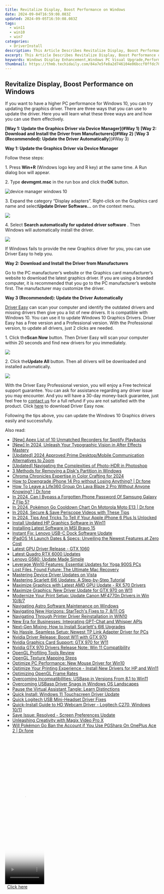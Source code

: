 ```yaml
---
title: Revitalize Display, Boost Performance on Windows
date: 2024-09-04T16:59:08.083Z
updated: 2024-09-05T16:59:08.083Z
tags:
  - win11
  - win10
  - win7
categories:
  - DriverInstall
description: This Article Describes Revitalize Display, Boost Performance on Windows
excerpt: This Article Describes Revitalize Display, Boost Performance on Windows
keywords: Windows Display Enhancement,Windows PC Visual Upgrade,Performance Improvement on Windows OS,Boost Windows Display Speed,Optimize Windows Screen Quality,Windows Graphics Booster,Windows Display Performance Enhancement
thumbnail: https://thmb.techidaily.com/84a7e5fe8a2d746104e06bccf0ffdc78d9a7d9997cdcaec1704f07c09aed014e.jpg
---
```


## Revitalize Display, Boost Performance on Windows

 If you want to have a higher PC performance for Windows 10, you can try updating the graphics driver. There are three ways that you can use to update the driver. Here you will learn what these three ways are and how you can use them effectively.

**[Way 1: Update the Graphics Driver via Device Manager](#Way 1)**
**[Way 2: Download and Install the Driver from Manufacturers](#Way 2)**
[**Way 3 (Recommended): Update the Driver Automatically**](#Way 3)

**Way 1: Update the Graphics Driver via Device Manager**

Follow these steps:

 1\. Press **Win+R** (Windows logo key and R key) at the same time. A Run dialog box will appear.

 2\. Type **devmgmt.msc** in the run box and click the**OK** button.

![device manager windows 10](https://images.drivereasy.com/wp-content/uploads/2016/10/img_5806e27e27212.png)

 3\. Expand the category “Display adapters”. Right-click on the Graphics card name and select**Update Driver Software…**  on the context menu.

![](https://images.drivereasy.com/wp-content/uploads/2016/11/img_5822c157389db.jpg)

 4\. Select **Search automatically for updated driver software** . Then Windows will automatically install the driver.

![](https://images.drivereasy.com/wp-content/uploads/2016/11/img_5822c693d3206.png)

 If Windows fails to provide the new Graphics driver for you, you can use Driver Easy to help you.

**Way 2: Download and Install the Driver from Manufacturers**

 Go to the PC manufacturer’s website or the Graphics card manufacturer’s website to download the latest graphics driver. If you are using a branded computer, it is recommended that you go to the PC manufacturer’s website first. The manufacturer may customize the driver.

 **Way 3 (Recommended): Update the Driver Automatically**

[Driver Easy](https://tools.techidaily.com/drivereasy/download/) can scan your computer and identify the outdated drivers and missing drivers then give you a list of new drivers. It is compatible with Windows 10\. You can use it to update Windows 10 Graphics Drivers. Driver Easy has a Free version and a Professional version. With the Professional version, to update all drivers, just 2 clicks are needed.

 1\. Click the**Scan Now** button. Then Driver Easy will scan your computer within 20 seconds and find new drivers for you immediately.

![](https://www.drivereasy.com/wp-content/uploads/2017/03/Driver-Easy-Scan-Needed.jpg)

 2\. Click the**Update All** button. Then all drivers will be downloaded and installed automatically.

![](https://www.drivereasy.com/wp-content/uploads/2022/02/de-update-all-rtx-3080.jpg)
  
 With the Driver Easy Professional version, you will enjoy a Free technical support guarantee. You can ask for assistance regarding any driver issue you may encounter. And you will have a 30-day money-back guarantee, just feel free to [contact us](https://tools.techidaily.com/drivereasy/download/) for a full refund if you are not satisfied with the product. Click [here](https://tools.techidaily.com/drivereasy/download/) to download Driver Easy now.

 Following the tips above, you can update the Windows 10 Graphics drivers easily and successfully.

<ins class="adsbygoogle"
     style="display:block"
     data-ad-format="autorelaxed"
     data-ad-client="ca-pub-7571918770474297"
     data-ad-slot="1223367746"></ins>



<ins class="adsbygoogle"
     style="display:block"
     data-ad-client="ca-pub-7571918770474297"
     data-ad-slot="8358498916"
     data-ad-format="auto"
     data-full-width-responsive="true"></ins>

<span class="atpl-alsoreadstyle">Also read:</span>
<div><ul>
<li><a href="https://on-screen-recording.techidaily.com/new-apex-list-of-10-unmatched-recorders-for-spotify-playbacks/"><u>[New] Apex List of 10 Unmatched Recorders for Spotify Playbacks</u></a></li>
<li><a href="https://vp-tips.techidaily.com/new-in-2024-unleash-your-typographic-vision-in-after-effects-mastery/"><u>[New] In 2024, Unleash Your Typographic Vision in After Effects Mastery</u></a></li>
<li><a href="https://screen-mirroring-recording.techidaily.com/updated-2024-approved-prime-desktopmobile-communication-alternatives-to-zoom/"><u>[Updated] 2024 Approved  Prime Desktop/Mobile Communication Alternatives to Zoom</u></a></li>
<li><a href="https://extra-skills.techidaily.com/updated-navigating-the-complexities-of-photo-hdr-in-photoshop/"><u>[Updated] Navigating the Complexities of Photo-HDR in Photoshop</u></a></li>
<li><a href="https://win11-tips.techidaily.com/3-methods-for-removing-a-disks-partition-in-windows/"><u>3 Methods for Removing a Disk's Partition in Windows</u></a></li>
<li><a href="https://extra-resources.techidaily.com/chroma-chronicles-expertise-in-color-crafting-for-2024/"><u>Chroma Chronicles  Expertise in Color Crafting for 2024</u></a></li>
<li><a href="https://blog-min.techidaily.com/how-to-downgrade-iphone-14-pro-without-losing-anything-drfone-by-drfone-ios-system-repair-ios-system-repair/"><u>How to Downgrade iPhone 14 Pro without Losing Anything? | Dr.fone</u></a></li>
<li><a href="https://location-social.techidaily.com/how-to-leave-a-life360-group-on-lava-blaze-2-pro-without-anyone-knowing-drfone-by-drfone-virtual-android/"><u>How To Leave a Life360 Group On Lava Blaze 2 Pro Without Anyone Knowing? | Dr.fone</u></a></li>
<li><a href="https://android-unlock.techidaily.com/in-2024-can-i-bypass-a-forgotten-phone-password-of-samsung-galaxy-z-flip-5-by-drfone-android/"><u>In 2024, Can I Bypass a Forgotten Phone Password Of Samsung Galaxy Z Flip 5?</u></a></li>
<li><a href="https://android-pokemon-go.techidaily.com/in-2024-pokemon-go-cooldown-chart-on-motorola-moto-e13-drfone-by-drfone-virtual-android/"><u>In 2024, Pokémon Go Cooldown Chart On Motorola Moto E13 | Dr.fone</u></a></li>
<li><a href="https://extra-skills.techidaily.com/in-2024-secure-and-save-periscope-videos-with-these-tips/"><u>In 2024, Secure & Save Periscope Videos with These Tips</u></a></li>
<li><a href="https://sim-unlock.techidaily.com/in-2024-tips-and-tricks-to-tell-if-your-apple-iphone-6-plus-is-unlocked-by-drfone-ios/"><u>In 2024, Tips And Tricks To Tell if Your Apple iPhone 6 Plus Is Unlocked</u></a></li>
<li><a href="https://driver-install.techidaily.com/install-updated-hp-graphics-software-in-win11/"><u>Install Updated HP Graphics Software in Win11</u></a></li>
<li><a href="https://driver-install.techidaily.com/installing-latest-software-in-msi-bravo-15/"><u>Installing Latest Software in MSI Bravo 15</u></a></li>
<li><a href="https://driver-install.techidaily.com/instant-fix-lenovo-usb-c-dock-software-update/"><u>Instant Fix: Lenovo USB-C Dock Software Update</u></a></li>
<li><a href="https://technical-tips.techidaily.com/ipados-14-launch-dates-and-specs-unveiling-the-newest-features-at-zero-cost/"><u>IPadOS 14 Launch Dates & Specs: Unveiling the Newest Features at Zero Cost</u></a></li>
<li><a href="https://driver-install.techidaily.com/latest-gpu-driver-release-gtx-1060/"><u>Latest GPU Driver Release - GTX 1060</u></a></li>
<li><a href="https://driver-install.techidaily.com/latest-quadro-rtx-6000-updates/"><u>Latest Quadro RTX 6000 Updates</u></a></li>
<li><a href="https://driver-install.techidaily.com/lenovo-g580-update-made-simple/"><u>Lenovo G580: Update Made Simple</u></a></li>
<li><a href="https://driver-install.techidaily.com/leverage-win10-features-essential-updates-for-yoga-900s-pcs/"><u>Leverage Win10 Features: Essential Updates for Yoga 900S PCs</u></a></li>
<li><a href="https://driver-install.techidaily.com/lost-files-found-future-the-ultimate-mac-recovery/"><u>Lost Files, Found Future: The Ultimate Mac Recovery</u></a></li>
<li><a href="https://driver-install.techidaily.com/mastering-device-driver-updates-on-vista/"><u>Mastering Device Driver Updates on Vista</u></a></li>
<li><a href="https://driver-install.techidaily.com/mastering-scarlett-6i6-updates-a-step-by-step-tutorial/"><u>Mastering Scarlett 6I6 Updates: A Step-by-Step Tutorial</u></a></li>
<li><a href="https://driver-install.techidaily.com/maximize-graphics-with-latest-amd-gpu-update-rx-570-drivers/"><u>Maximize Graphics with Latest AMD GPU Update - RX 570 Drivers</u></a></li>
<li><a href="https://driver-install.techidaily.com/maximize-graphics-new-driver-update-for-gtx-970-on-w11/"><u>Maximize Graphics: New Driver Update for GTX 970 on W11</u></a></li>
<li><a href="https://driver-install.techidaily.com/modernize-your-print-setup-update-canon-mf4770n-drivers-in-win-1087/"><u>Modernize Your Print Setup: Update Canon MF4770n Drivers in Win 10/8/7</u></a></li>
<li><a href="https://driver-install.techidaily.com/navigating-astro-software-maintenance-on-windows/"><u>Navigating Astro Software Maintenance on Windows</u></a></li>
<li><a href="https://driver-install.techidaily.com/navigating-new-horizons-startechs-fixes-to-7-811-os/"><u>Navigating New Horizons: StarTech's Fixes to 7, 8/11 OS</u></a></li>
<li><a href="https://driver-install.techidaily.com/navigating-through-printer-driver-reinstallation-in-win10/"><u>Navigating Through Printer Driver Reinstallation in WIN10</u></a></li>
<li><a href="https://tech-revival.techidaily.com/new-era-for-businesses-integrating-gpt-chat-and-whisper-apis/"><u>New Era for Businesses: Integrating GPT-Chat and Whisper APIs</u></a></li>
<li><a href="https://driver-install.techidaily.com/next-gen-mixing-how-to-install-scarletts-6i6-upgrades/"><u>Next-Gen Mixing: How to Install Scarlett's 6I6 Upgrades</u></a></li>
<li><a href="https://driver-install.techidaily.com/no-hassle-seamless-setup-newest-tp-link-adapter-driver-for-pcs/"><u>No Hassle, Seamless Setup: Newest TP Link Adapter Driver for PCs</u></a></li>
<li><a href="https://driver-install.techidaily.com/nvidia-driver-release-boost-w11-with-gtx-970/"><u>Nvidia Driver Release: Boost W11 with GTX 970</u></a></li>
<li><a href="https://driver-install.techidaily.com/nvidia-graphics-card-support-gtx-970-for-w11/"><u>Nvidia Graphics Card Support: GTX 970 for W11</u></a></li>
<li><a href="https://driver-install.techidaily.com/nvidia-gtx-970-drivers-release-note-win-11-compatibility/"><u>Nvidia GTX 970 Drivers Release Note: Win 11 Compatibility</u></a></li>
<li><a href="https://driver-install.techidaily.com/opengl-profiling-tools-review/"><u>OpenGL Profiling Tools Review</u></a></li>
<li><a href="https://driver-install.techidaily.com/opengl-texture-mapping-steps/"><u>OpenGL Texture Mapping Steps</u></a></li>
<li><a href="https://driver-install.techidaily.com/optimize-pc-performance-new-mouse-driver-for-win10/"><u>Optimize PC Performance: New Mouse Driver for Win10</u></a></li>
<li><a href="https://driver-install.techidaily.com/optimize-your-printing-experience-install-new-drivers-for-hp-and-win11/"><u>Optimize Your Printing Experience - Install New Drivers for HP and Win11</u></a></li>
<li><a href="https://driver-install.techidaily.com/optimizing-opengl-frame-rates/"><u>Optimizing OpenGL Frame Rates</u></a></li>
<li><a href="https://driver-install.techidaily.com/overcoming-incompatibilities-usbasp-in-versions-from-81-to-win11/"><u>Overcoming Incompatibilities: USBasp in Versions From 8.1 to Win11</u></a></li>
<li><a href="https://driver-install.techidaily.com/overcoming-usbasp-driver-snags-in-windows-os-landscapes/"><u>Overcoming USBasp Driver Snags in Windows OS Landscapes</u></a></li>
<li><a href="https://tech-hub.techidaily.com/pause-the-virtual-assistant-tangle-learn-distinctions/"><u>Pause the Virtual Assistant Tangle: Learn Distinctions</u></a></li>
<li><a href="https://driver-install.techidaily.com/quick-install-windows-11-touchscreen-driver-update/"><u>Quick Install: Windows 11 Touchscreen Driver Update</u></a></li>
<li><a href="https://driver-install.techidaily.com/quick-logitech-usb-mini-headset-driver-fixes/"><u>Quick Logitech USB Mini-Headset Driver Fixes</u></a></li>
<li><a href="https://driver-install.techidaily.com/quick-install-guide-to-hd-webcam-driver-logitech-c270-windows-1011/"><u>Quick-Install Guide to HD Webcam Driver - Logitech C270, Windows 10/11</u></a></li>
<li><a href="https://graphic-issues.techidaily.com/save-issue-resolved-screen-preferences-update/"><u>Save Issue: Resolved - Screen Preferences Update</u></a></li>
<li><a href="https://fox-blue.techidaily.com/unleashing-creativity-with-magix-video-pro-x/"><u>Unleashing Creativity with Magix Video Pro X</u></a></li>
<li><a href="https://android-pokemon-go.techidaily.com/will-pokemon-go-ban-the-account-if-you-use-pgsharp-on-oneplus-ace-2-drfone-by-drfone-virtual-android/"><u>Will Pokémon Go Ban the Account if You Use PGSharp On OnePlus Ace 2 | Dr.fone</u></a></li>
</ul></div>

<!-- affiliate ads begin -->
<span id="1993647">
					<video width="128" height="480" style="cursor:pointer"
           poster="//a.impactradius-go.com/display-clicktoplayimage/1993647.png"
           onclick="if(!this.playClicked){this.play();this.setAttribute('controls',true);this.playClicked=true;}">
	   <source src="//a.impactradius-go.com/display-ad/22993-1993647">
	   <img src="//a.impactradius-go.com/display-clicktoplayimage/1993647.png" style="border: none; height: 100%; width: 100%; object-fit: contain">
	</video>
	<div style="width:80px;text-align:center"><a href="javascript:window.open(decodeURIComponent('https%3A%2F%2Fhomestyler.sjv.io%2Fc%2F5597632%2F1993647%2F22993'), '_blank');void(0);">Click here</a></div>
</span>
<img height="0" width="0" src="https://imp.pxf.io/i/5597632/1993647/22993" style="position:absolute;visibility:hidden;" border="0" />
<!-- affiliate ads end -->